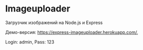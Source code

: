 # Imageuploader
Загрузчик изображений на Node.js и Express

Демо-версия: https://express-imageuploader.herokuapp.com/,

Login: admin, 
Pass: 123


